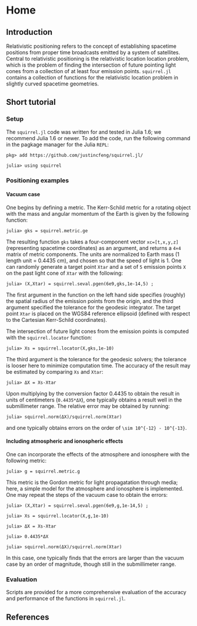 # Home

## Introduction

Relativistic positioning refers to the concept of establishing spacetime
positions from proper time broadcasts emitted by a system of satellites.
Central to relativistic positioning is the relativistic location
location problem, which is the problem of finding the intersection of
future pointing light cones from a collection of at least four emission
points. `squirrel.jl` contains a collection of functions for the
relativistic location problem in slightly curved spacetime geometries.

## Short tutorial

### Setup

The `squirrel.jl` code was written for and tested in Julia 1.6; we
recommend Julia 1.6 or newer. To add the code, run the following command
in the pagkage manager for the Julia `REPL`:

    pkg> add https://github.com/justincfeng/squirrel.jl/

    julia> using squirrel

### Positioning examples

#### Vacuum case

One begins by defining a metric. The Kerr-Schild metric for a rotating object with the mass and angular momentum of the Earth is given by the following function:

    julia> gks = squirrel.metric.ge

The resulting function `gks` takes a four-component vector
`xc=[t,x,y,z]` (representing spacetime coordinates) as an argument, and
returns a ``4×4`` matrix of metric components. The units are normalized
to Earth mass (1 length unit = 0.4435 cm), and chosen so that the speed
of light is 1. One can randomly generate a target point `Xtar` and a set
of ``5`` emission points `X` on the past light cone of `Xtar` with the
following:

    julia> (X,Xtar) = squirrel.seval.pgen(6e9,gks,1e-14,5) ;

The first argument in the function on the left hand side specifies
(roughly) the spatial radius of the emission points from the origin, and
the third argument specified the tolerance for the geodesic integrator.
The target point `Xtar` is placed on the WGS84 reference ellipsoid
(defined with respect to the Cartesian Kerr-Schild coordinates).

The intersection of future light cones from the emission points is computed with the `squirrel.locator` function:

    julia> Xs = squirrel.locator(X,gks,1e-10)

The third argument is the tolerance for the geodesic solvers; the tolerance is looser here to minimize computation time. The accuracy of the result may be estimated by comparing `Xs` and `Xtar`:

    julia> ΔX = Xs-Xtar

Upon multiplying by the conversion factor 0.4435 to obtain the result in units of centimeters (`0.4435*ΔX`), one typically obtains a result well in the submillimeter range. The relative error may be obtained by running:

    julia> squirrel.norm(ΔX)/squirrel.norm(Xtar)

and one typically obtains errors on the order of ``\sim 10^{-12} - 10^{-13}``.

#### Including atmospheric and ionospheric effects

One can incorporate the effects of the atmosphere and ionosphere with the
following metric:

    julia> g = squirrel.metric.g

This metric is the Gordon metric for light propagatation through media; here, a simple model for the atmosphere and ionosphere is implemented. One may repeat the steps of the vacuum case to obtain the errors:

    julia> (X,Xtar) = squirrel.seval.pgen(6e9,g,1e-14,5) ;

    julia> Xs = squirrel.locator(X,g,1e-10)

    julia> ΔX = Xs-Xtar

    julia> 0.4435*ΔX

    julia> squirrel.norm(ΔX)/squirrel.norm(Xtar)

In this case, one typically finds that the errors are larger than the vacuum case by an order of magnitude, though still in the submillimeter range.

### Evaluation

Scripts are provided for a more comprehensive evaluation of the accuracy
and performance of the functions in `squirrel.jl`.

## References


